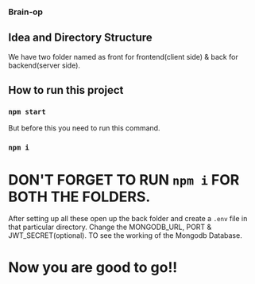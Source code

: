 ### Brain-op

## Idea and Directory Structure
We have two folder named as front for frontend(client side) & back for backend(server side).

## How to run this project

### `npm start`

But before this you need to run this command.

### `npm i`

# DON'T FORGET TO RUN `npm i` FOR BOTH THE FOLDERS.

After setting up all these open up the back folder and create a `.env` file in that particular directory. Change the MONGODB_URL, PORT & JWT_SECRET(optional).
TO see the working of the Mongodb Database.

# Now you are good to go!! 
